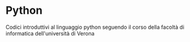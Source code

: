 # Python
Codici introduttivi al linguaggio python seguendo il corso della facoltà di informatica dell'università di Verona
